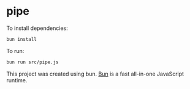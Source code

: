 # pipe

To install dependencies:

```bash
bun install
```

To run:

```bash
bun run src/pipe.js
```

This project was created using bun. [Bun](https://bun.sh) is a fast all-in-one JavaScript runtime.
